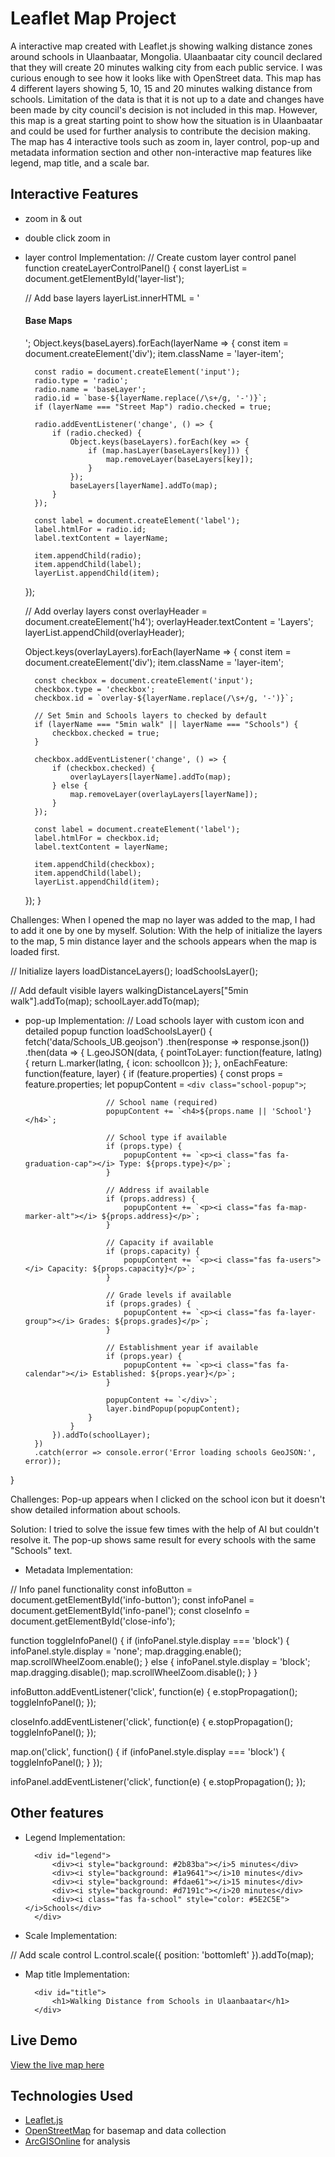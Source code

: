 # Leaflet Map Project

A interactive map created with Leaflet.js showing walking distance zones around schools in Ulaanbaatar, Mongolia. Ulaanbaatar city council declared that they will create 20 minutes walking city from each public service. I was curious enough to see how it looks like with OpenStreet data. This map has 4 different layers showing 5, 10, 15 and 20 minutes walking distance from schools. Limitation of the data is that it is not up to a date and changes have been made by city council's decision is not included in this map. However, this map is a great starting point to show how the situation is in Ulaanbaatar and could be used for further analysis to contribute the decision making. The map has 4 interactive tools such as zoom in, layer control, pop-up  and metadata information section and other non-interactive map features like legend, map title, and a scale bar.

## Interactive Features
- zoom in & out
- double click zoom in
- layer control
Implementation:
// Create custom layer control panel
function createLayerControlPanel() {
    const layerList = document.getElementById('layer-list');
    
    // Add base layers
    layerList.innerHTML = '<h4>Base Maps</h4>';
    Object.keys(baseLayers).forEach(layerName => {
        const item = document.createElement('div');
        item.className = 'layer-item';
        
        const radio = document.createElement('input');
        radio.type = 'radio';
        radio.name = 'baseLayer';
        radio.id = `base-${layerName.replace(/\s+/g, '-')}`;
        if (layerName === "Street Map") radio.checked = true;
        
        radio.addEventListener('change', () => {
            if (radio.checked) {
                Object.keys(baseLayers).forEach(key => {
                    if (map.hasLayer(baseLayers[key])) {
                        map.removeLayer(baseLayers[key]);
                    }
                });
                baseLayers[layerName].addTo(map);
            }
        });
        
        const label = document.createElement('label');
        label.htmlFor = radio.id;
        label.textContent = layerName;
        
        item.appendChild(radio);
        item.appendChild(label);
        layerList.appendChild(item);
    });
    
    // Add overlay layers
    const overlayHeader = document.createElement('h4');
    overlayHeader.textContent = 'Layers';
    layerList.appendChild(overlayHeader);
    
    Object.keys(overlayLayers).forEach(layerName => {
        const item = document.createElement('div');
        item.className = 'layer-item';
        
        const checkbox = document.createElement('input');
        checkbox.type = 'checkbox';
        checkbox.id = `overlay-${layerName.replace(/\s+/g, '-')}`;
        
        // Set 5min and Schools layers to checked by default
        if (layerName === "5min walk" || layerName === "Schools") {
            checkbox.checked = true;
        }
        
        checkbox.addEventListener('change', () => {
            if (checkbox.checked) {
                overlayLayers[layerName].addTo(map);
            } else {
                map.removeLayer(overlayLayers[layerName]);
            }
        });
        
        const label = document.createElement('label');
        label.htmlFor = checkbox.id;
        label.textContent = layerName;
        
        item.appendChild(checkbox);
        item.appendChild(label);
        layerList.appendChild(item);
    });
}

Challenges: When I opened the map no layer was added to the map, I had to add it one by one by myself.
Solution: With the help of initialize the layers to the map, 5 min distance layer and the schools appears when the map is loaded first. 

// Initialize layers
loadDistanceLayers();
loadSchoolsLayer();

// Add default visible layers
walkingDistanceLayers["5min walk"].addTo(map);
schoolLayer.addTo(map);

- pop-up
Implementation:
// Load schools layer with custom icon and detailed popup
function loadSchoolsLayer() {
    fetch('data/Schools_UB.geojson')
        .then(response => response.json())
        .then(data => {
            L.geoJSON(data, {
                pointToLayer: function(feature, latlng) {
                    return L.marker(latlng, {
                        icon: schoolIcon
                    });
                },
                onEachFeature: function(feature, layer) {
                    if (feature.properties) {
                        const props = feature.properties;
                        let popupContent = `<div class="school-popup">`;
                        
                        // School name (required)
                        popupContent += `<h4>${props.name || 'School'}</h4>`;
                        
                        // School type if available
                        if (props.type) {
                            popupContent += `<p><i class="fas fa-graduation-cap"></i> Type: ${props.type}</p>`;
                        }
                        
                        // Address if available
                        if (props.address) {
                            popupContent += `<p><i class="fas fa-map-marker-alt"></i> ${props.address}</p>`;
                        }
                        
                        // Capacity if available
                        if (props.capacity) {
                            popupContent += `<p><i class="fas fa-users"></i> Capacity: ${props.capacity}</p>`;
                        }
                        
                        // Grade levels if available
                        if (props.grades) {
                            popupContent += `<p><i class="fas fa-layer-group"></i> Grades: ${props.grades}</p>`;
                        }
                        
                        // Establishment year if available
                        if (props.year) {
                            popupContent += `<p><i class="fas fa-calendar"></i> Established: ${props.year}</p>`;
                        }
                        
                        popupContent += `</div>`;
                        layer.bindPopup(popupContent);
                    }
                }
            }).addTo(schoolLayer);
        })
        .catch(error => console.error('Error loading schools GeoJSON:', error));
}

Challenges: Pop-up appears when I clicked on the school icon but it doesn't show detailed information about schools.

Solution: I tried to solve the issue few times with the help of AI but couldn't resolve it. The pop-up shows same result for every schools with the same "Schools" text.

- Metadata
Implementation:

// Info panel functionality 
const infoButton = document.getElementById('info-button');
const infoPanel = document.getElementById('info-panel');
const closeInfo = document.getElementById('close-info');

function toggleInfoPanel() {
    if (infoPanel.style.display === 'block') {
        infoPanel.style.display = 'none';
        map.dragging.enable();
        map.scrollWheelZoom.enable();
    } else {
        infoPanel.style.display = 'block';
        map.dragging.disable();
        map.scrollWheelZoom.disable();
    }
}

infoButton.addEventListener('click', function(e) {
    e.stopPropagation();
    toggleInfoPanel();
});

closeInfo.addEventListener('click', function(e) {
    e.stopPropagation();
    toggleInfoPanel();
});

map.on('click', function() {
    if (infoPanel.style.display === 'block') {
        toggleInfoPanel();
    }
});

infoPanel.addEventListener('click', function(e) {
    e.stopPropagation();
});


## Other features
- Legend
Implementation:

        <div id="legend">
            <div><i style="background: #2b83ba"></i>5 minutes</div>
            <div><i style="background: #1a9641"></i>10 minutes</div>
            <div><i style="background: #fdae61"></i>15 minutes</div>
            <div><i style="background: #d7191c"></i>20 minutes</div>
            <div><i class="fas fa-school" style="color: #5E2C5E"></i>Schools</div>
        </div>

- Scale
Implementation:

// Add scale control
L.control.scale({ position: 'bottomleft' }).addTo(map);

- Map title
Implementation:

        <div id="title">
            <h1>Walking Distance from Schools in Ulaanbaatar</h1>
        </div>

## Live Demo
[View the live map here](http://127.0.0.1:3000/index.html) 

## Technologies Used
- [Leaflet.js](https://leafletjs.com/)
- [OpenStreetMap](https://www.openstreetmap.org/) for basemap and data collection
- [ArcGISOnline](hiips:/zgis.maps.arcgis.com/) for analysis

